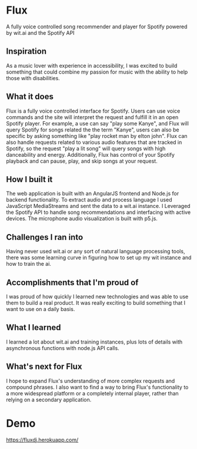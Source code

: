 # Flux
A fully voice controlled song recommender and player for Spotify powered by wit.ai and the Spotify API

## Inspiration
As a music lover with experience in accessibility, I was excited to build something that could combine my passion for music with the ability to help those with disabilities.

## What it does
Flux is a fully voice controlled interface for Spotify. Users can use voice commands and the site will interpret the request and fulfill it in an open Spotify player. For example, a use can say "play some Kanye", and Flux will query Spotify for songs related the the term "Kanye", users can also be specific by asking something like "play rocket man by elton john". Flux can also handle requests related to various audio features that are tracked in Spotify, so the request "play a lit song" will query songs with high danceability and energy. Additionally, Flux has control of your Spotify playback and can pause, play, and skip songs at your request. 

## How I built it
The web application is built with an AngularJS frontend and Node.js for backend functionality. To extract audio and process language I used JavaScript MediaStreams and sent the data to a wit.ai instance. I Leveraged the Spotify API to handle song recommendations and interfacing with active devices. The microphone audio visualization is built with p5.js.

## Challenges I ran into
Having never used wit.ai or any sort of natural language processing tools, there was some learning curve in figuring how to set up my wit instance and how to train the ai.

## Accomplishments that I'm proud of
I was proud of how quickly I learned new technologies and was able to use them to build a real product. It was really exciting to build something that I want to use on a daily basis.

## What I learned
I learned a lot about wit.ai and training instances, plus lots of details with asynchronous functions with node.js API calls. 

## What's next for Flux
I hope to expand Flux's understanding of more complex requests and compound phrases. I also want to find a way to bring Flux's functionality to a more widespread platform or a completely internal player, rather than relying on a secondary application. 

# Demo
https://fluxdj.herokuapp.com/
